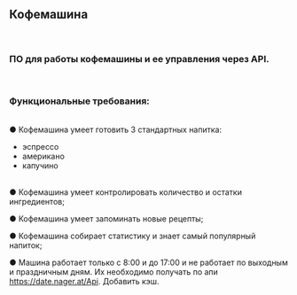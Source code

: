 ## Кофемашина ##
<br>

### ПО для работы кофемашины и ее управления через API. ###
<br>

### Функциональные требования: ###
<br>
● Кофемашина умеет готовить 3 стандартных напитка:

- эспрессо
- американо
- капучино
  <br><br>

● Кофемашина умеет контролировать количество и остатки ингредиентов;
<br>

● Кофемашина умеет запоминать новые рецепты;
<br>  

● Кофемашина собирает статистику и знает самый популярный напиток;
<br>  

● Машина работает только с 8:00 и до 17:00 и не работает по выходным и
праздничным дням. Их необходимо получать по апи https://date.nager.at/Api.
Добавить кэш.
<br><br>  
